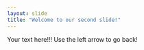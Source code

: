 ```yaml
---
layout: slide
title: "Welcome to our second slide!"
---
```

Your text here!!!
Use the left arrow to go back!
